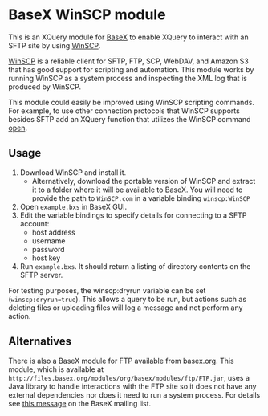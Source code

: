 # BaseX WinSCP module

This is an XQuery module for [BaseX](http://basex.org) to enable XQuery to interact with an SFTP site by using [WinSCP](https://winscp.net).

[WinSCP](https://winscp.net) is a reliable client for SFTP, FTP, SCP, WebDAV, and Amazon S3 that has good support for scripting and automation. This module works by running WinSCP as a system process and inspecting the XML log that is produced by WinSCP.

This module could easily be improved using WinSCP scripting commands. For example, to use other connection protocols that WinSCP supports besides SFTP add an XQuery function that utilizes the WinSCP command [open](https://winscp.net/eng/docs/scriptcommand_open).

## Usage

1. Download WinSCP and install it. 
   * Alternatively, download the portable version of WinSCP and extract it to a folder where it will be available to BaseX. You will need to provide the path to `WinSCP.com` in a variable binding `winscp:WinSCP`
2. Open `example.bxs` in BaseX GUI.
3. Edit the variable bindings to specify details for connecting to a SFTP account:
   * host address
   * username
   * password
   * host key
4. Run `example.bxs`. It should return a listing of directory contents on the SFTP server.

For testing purposes, the winscp:dryrun variable can be set (`winscp:dryrun=true`). This allows a query to be run, but actions such as deleting files or uploading files will log a message and not perform any action.


## Alternatives

There is also a BaseX module for FTP available from basex.org. This module, which is available at `http://files.basex.org/modules/org/basex/modules/ftp/FTP.jar`, uses a Java library to handle interactions with the FTP site so it does not have any external dependencies nor does it need to run a system process. For details see [this message](https://mailman.uni-konstanz.de/pipermail/basex-talk/2019-April/014299.html) on the BaseX mailing list.

